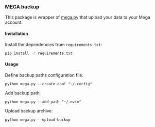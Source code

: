 ### MEGA backup
This package is wrapper of [mega.py](https://github.com/odwyersoftware/mega.py)
that upload your data to your Mega account.

#### Installation
Install the dependencies from `requirements.txt`:
```bash
pip install -r requirements.txt
```

#### Usage
Define backup paths configuration file:
```
python mega.py --create-conf "~/.config"
```

Add backup path:
```
python mega.py --add-path "~/.nvim"
```

Upload backup archive:
```
python mega.py --upload-backup
```

